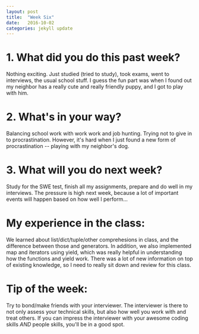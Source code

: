 ```yaml
---
layout: post
title:  "Week Six"
date:   2016-10-02
categories: jekyll update
---
```


# 1. What did you do this past week?
Nothing exciting. Just studied (tried to study), took exams, went to interviews, the usual school stuff. I guess the fun part was when I found out my neighbor has a really cute and really friendly puppy, and I got to play with him. 

# 2. What's in your way?
Balancing school work with work work and job hunting. Trying not to give in to procrastination. However, it's hard when I just found a new form of procrastination -- playing with my neighbor's dog.

# 3. What will you do next week?
Study for the SWE test, finish all my assignments, prepare and do well in my interviews. The pressure is high next week, because a lot of important events will happen based on how well I perform...

# My experience in the class:
We learned about list/dict/tuple/other comprehesions in class, and the difference between those and generators. In addition, we also implemented map and iterators using yield, which was really helpful in understanding how the functions and yield work. There was a lot of new information on top of existing knowledge, so I need to really sit down and review for this class.

# Tip of the week:
Try to bond/make friends with your interviewer. The interviewer is there to not only assess your technical skills, but also how well you work with and treat others. If you can impress the interviewer with your awesome coding skills *AND* people skills, you'll be in a good spot.